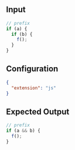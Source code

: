 
## Input
```javascript input
// prefix
if (a) {
  if (b) {
    f();
  }
}
```

## Configuration
```json configuration
{
  "extension": "js"
}
```

## Expected Output
```javascript expected output
// prefix
if (a && b) {
  f();
}
```
